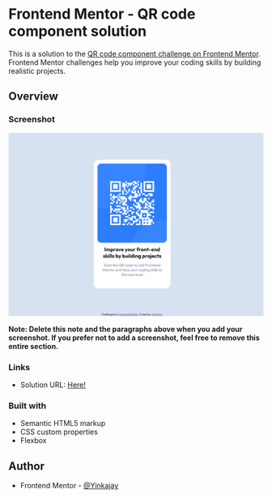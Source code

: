 # Frontend Mentor - QR code component solution

This is a solution to the [QR code component challenge on Frontend Mentor](https://www.frontendmentor.io/challenges/qr-code-component-iux_sIO_H). Frontend Mentor challenges help you improve your coding skills by building realistic projects. 



## Overview

### Screenshot

![](./qr-snip.png)


**Note: Delete this note and the paragraphs above when you add your screenshot. If you prefer not to add a screenshot, feel free to remove this entire section.**

### Links

- Solution URL: [Here!](https://github.com/Yinkajay/qr-component)



### Built with

- Semantic HTML5 markup
- CSS custom properties
- Flexbox



## Author

- Frontend Mentor - [@Yinkajay](https://www.frontendmentor.io/profile/yourusername)
